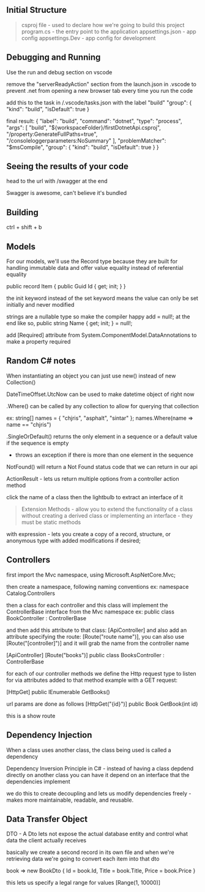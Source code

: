 ## Initial Structure
> csproj file      - used to declare how we're going to build this project
> program.cs       - the entry point to the application
> appsettings.json - app config
> appsettings.Dev  - app config for development




## Debugging and Running
Use the run and debug section on vscode

remove the "serverReadyAction" section from the launch.json in .vscode to prevent .net from opening a new browser tab every time you run the code


add this to the task in /.vscode/tasks.json with the label "build"
"group": {
                "kind": "build",
                "isDefault": true
}



final result:
{
    "label": "build",
    "command": "dotnet",
    "type": "process",
    "args": [
        "build",
        "${workspaceFolder}/firstDotnetApi.csproj",
        "/property:GenerateFullPaths=true",
        "/consoleloggerparameters:NoSummary"
    ],
    "problemMatcher": "$msCompile",
    "group": {
        "kind": "build",
        "isDefault": true
    }
}



## Seeing the results of your code
head to the url with /swagger at the end

Swagger is awesome, can't believe it's bundled


## Building
ctrl + shift + b


## Models
For our models, we'll use the Record type because they are built for handling immutable data and offer value equality instead of referential equality

public record Item
{
    public Guid Id { get; init; }
}

the init keyword instead of the set keyword means the value can only be set initially and never modified

strings are a nullable type so make the compiler happy add = null!; at the end like so,
public string Name { get; init; } = null!;

add [Required] attribute from System.ComponentModel.DataAnnotations to make a property required



## Random C# notes
When instantiating an object you can just use new() instead of new Collection<type>()

DateTimeOffset.UtcNow can be used to make datetime object of right now

.Where() can be called by any collection to allow for querying that collection

ex:
string[] names = { "chjris", "asphalt", "sintar" };
names.Where(name => name == "chjris")

.SingleOrDefault() returns the only element in a sequence or a default value if the sequence is empty
- throws an exception if there is more than one element in the sequence


NotFound() will return a Not Found status code that we can return in our api

ActionResult<Type> - lets us return multiple options from a controller action method


click the name of a class then the lightbulb to extract an interface of it


> Extension Methods - allow you to extend the functionality of a class without creating a derived class or implementing an interface - they must be static methods

with expression - lets you create a copy of a record, structure, or anonymous type with added modifications if desired;

## Controllers
first import the Mvc namespace,
using Microsoft.AspNetCore.Mvc;

then create a namespace, following naming conventions
ex: namespace Catalog.Controllers


then a class for each controller and this class will implement the ControllerBase interface from the Mvc namespace
ex: public class BookController : ControllerBase

and then add this attribute to that class: [ApiController] and also add an attribute specifying the route: [Route("route name")], you can also use [Route("[controller]")] and it will grab the name from the controller name

[ApiController]
[Route("books")]
public class BooksController :  ControllerBase

for each of our controller methods we define the Http request type to listen for via attributes added to that method
example with a GET request:

[HttpGet]
public IEnumerable<Book> GetBooks()

url params are done as follows
[HttpGet("{id}")]
public Book GetBook(int id)

this is a show route


## Dependency Injection
When a class uses another class, the class being used is called a dependency

Dependency Inversion Principle in C# - instead of having a class depdend directly on another class you can have it depend on an interface that the dependencies implement

we do this to create decoupling and lets us modify dependencies freely - makes more maintainable, readable, and reusable.


## Data Transfer Object
DTO - A Dto lets not expose the actual database entity and control what data the client actually receives

basically we create a second record in its own file and when we're retrieving data we're going to convert each item into that dto

book => new BookDto
{
    Id = book.Id,
    Title = book.Title,
    Price = book.Price
}

 this lets us specify a legal range for values [Range(1, 10000)]





